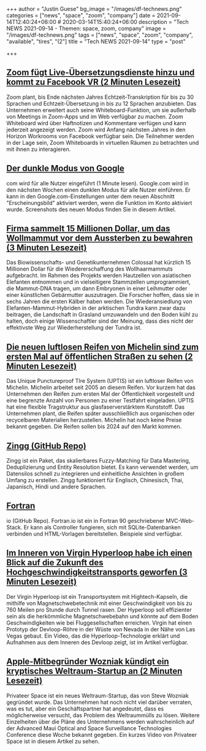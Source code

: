+++
author = "Justin Guese"
bg_image = "/images/df-technews.png"
categories = ["news", "space", "zoom", "company"]
date = 2021-09-14T12:40:24+06:00 # 2020-03-14T15:40:24+06:00
description = "Tech NEWS 2021-09-14 - Themen: space, zoom, company"
image = "/images/df-technews.png"
tags = ["news", "space", "zoom", "company", "available", "tires", "(2"]
title = "Tech NEWS 2021-09-14"
type = "post"

+++

## [Zoom fügt Live-Übersetzungsdienste hinzu und kommt zu Facebook VR (2 Minuten Lesezeit)](https://www.theverge.com/2021/9/13/22667556/zoom-live-translation-whiteboard-update-vr?scrolla=5eb6d68b7fedc32c19ef33b4)

 Zoom plant, bis Ende nächsten Jahres Echtzeit-Transkription für bis zu 30 Sprachen und Echtzeit-Übersetzung in bis zu 12 Sprachen anzubieten. Das Unternehmen erweitert auch seine Whiteboard-Funktion, um sie außerhalb von Meetings in Zoom-Apps und im Web verfügbar zu machen. Zoom Whiteboard wird über Haftnotizen und Kommentare verfügen und kann jederzeit angezeigt werden. Zoom wird Anfang nächsten Jahres in den Horizon Workrooms von Facebook verfügbar sein. Die Teilnehmer werden in der Lage sein, Zoom Whiteboards in virtuellen Räumen zu betrachten und mit ihnen zu interagieren.

## [Der dunkle Modus von Google](https://arstechnica.com/gadgets/2021/09/google-com-dark-mode-is-rolling-out-to-everyone/)

com wird für alle Nutzer eingeführt (1 Minute lesen). Google.com wird in den nächsten Wochen einen dunklen Modus für alle Nutzer einführen. Er kann in den Google.com-Einstellungen unter dem neuen Abschnitt "Erscheinungsbild" aktiviert werden, wenn die Funktion im Konto aktiviert wurde. Screenshots des neuen Modus finden Sie in diesem Artikel.

## [Firma sammelt 15 Millionen Dollar, um das Wollmammut vor dem Aussterben zu bewahren (3 Minuten Lesezeit)](https://www.theguardian.com/science/2021/sep/13/firm-bring-back-woolly-mammoth-from-extinction)

 Das Biowissenschafts- und Genetikunternehmen Colossal hat kürzlich 15 Millionen Dollar für die Wiedererschaffung des Wollhaarmammuts aufgebracht. Im Rahmen des Projekts werden Hautzellen von asiatischen Elefanten entnommen und in vielseitigere Stammzellen umprogrammiert, die Mammut-DNA tragen, um dann Embryonen in einer Leihmutter oder einer künstlichen Gebärmutter auszutragen. Die Forscher hoffen, dass sie in sechs Jahren die ersten Kälber haben werden. Die Wiederansiedlung von Elefanten-Mammut-Hybriden in der arktischen Tundra kann zwar dazu beitragen, die Landschaft in Grasland umzuwandeln und den Boden kühl zu halten, doch einige Wissenschaftler sind der Meinung, dass dies nicht der effektivste Weg zur Wiederherstellung der Tundra ist.

## [Die neuen luftlosen Reifen von Michelin sind zum ersten Mal auf öffentlichen Straßen zu sehen (2 Minuten Lesezeit)](https://interestingengineering.com/michelin-airless-tires-hit-public-streets-for-first-time)

 Das Unique Punctureproof TIre System (UPTIS) ist ein luftloser Reifen von Michelin. Michelin arbeitet seit 2005 an diesem Reifen. Vor kurzem hat das Unternehmen den Reifen zum ersten Mal der Öffentlichkeit vorgestellt und eine begrenzte Anzahl von Personen zu einer Testfahrt eingeladen. UPTIS hat eine flexible Tragstruktur aus glasfaserverstärktem Kunststoff. Das Unternehmen plant, die Reifen später ausschließlich aus organischen oder recycelbaren Materialien herzustellen. Michelin hat noch keine Preise bekannt gegeben. Die Reifen sollen bis 2024 auf den Markt kommen.

## [Zingg (GitHub Repo)](https://github.com/zinggAI/zingg#why?)

 Zingg ist ein Paket, das skalierbares Fuzzy-Matching für Data Mastering, Deduplizierung und Entity Resolution bietet. Es kann verwendet werden, um Datensilos schnell zu integrieren und einheitliche Ansichten in großem Umfang zu erstellen. Zingg funktioniert für Englisch, Chinesisch, Thai, Japanisch, Hindi und andere Sprachen.

## [Fortran](https://github.com/mapmeld/fortran-machine)

io (GitHub Repo). Fortran.io ist ein in Fortran 90 geschriebener MVC-Web-Stack. Er kann als Controller fungieren, sich mit SQLite-Datenbanken verbinden und HTML-Vorlagen bereitstellen. Beispiele sind verfügbar.

## [Im Inneren von Virgin Hyperloop habe ich einen Blick auf die Zukunft des Hochgeschwindigkeitstransports geworfen (3 Minuten Lesezeit)](https://www.cnet.com/news/inside-virgin-hyperloop-i-caught-a-glimpse-of-a-high-speed-transport-future/)

 Der Virgin Hyperloop ist ein Transportsystem mit Hightech-Kapseln, die mithilfe von Magnetschwebetechnik mit einer Geschwindigkeit von bis zu 760 Meilen pro Stunde durch Tunnel rasen. Der Hyperloop soll effizienter sein als die herkömmliche Magnetschwebebahn und könnte auf dem Boden Geschwindigkeiten wie bei Fluggesellschaften erreichen. Virgin hat einen Prototyp der Devloop-Röhre in der Wüste von Nevada in der Nähe von Las Vegas gebaut. Ein Video, das die Hyperloop-Technologie erklärt und Aufnahmen aus dem Inneren des Devloop zeigt, ist im Artikel verfügbar.

## [Apple-Mitbegründer Wozniak kündigt ein kryptisches Weltraum-Startup an (2 Minuten Lesezeit)](https://interestingengineering.com/steve-wozniak-points-at-the-space-market-in-cryptic-tweet)

 Privateer Space ist ein neues Weltraum-Startup, das von Steve Wozniak gegründet wurde. Das Unternehmen hat noch nicht viel darüber verraten, was es tut, aber ein Geschäftspartner hat angedeutet, dass es möglicherweise versucht, das Problem des Weltraummülls zu lösen. Weitere Einzelheiten über die Pläne des Unternehmens werden wahrscheinlich auf der Advanced Maui Optical and Space Surveillance Technologies Conference diese Woche bekannt gegeben. Ein kurzes Video von Privateer Space ist in diesem Artikel zu sehen.

